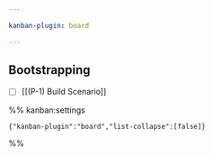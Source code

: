 ```yaml
---

kanban-plugin: board

---
```


## Bootstrapping

- [ ] [[(P-1) Build Scenario]]




%% kanban:settings
```
{"kanban-plugin":"board","list-collapse":[false]}
```
%%